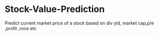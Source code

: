 # Stock-Value-Prediction
Predict current market price of a stock based on div yld, market cap,p/e ,profit ,roce etc

